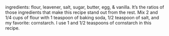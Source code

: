  ingredients: flour, leavener, salt, sugar, butter, egg, & vanilla. It’s the ratios of those ingredients that make this recipe stand out from the rest. Mix 2 and 1/4  cups of flour with 1 teaspoon of baking soda, 1/2 teaspoon of salt, and my favorite: cornstarch. I use 1 and 1/2 teaspoons of cornstarch in this recipe.